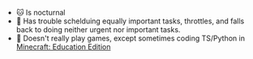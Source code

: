 <!--
Here are some ideas to get you started:

- 😄 Pronouns: ...
- ⚡ Fun fact: ...
-->

- 🐱 Is nocturnal
- 🙁 Has trouble schelduing equally important tasks, throttles, and falls back to doing neither urgent nor important tasks.
- 🧩 Doesn't really play games, except sometimes coding TS/Python in [Minecraft: Education Edition](https://education.minecraft.net/)
